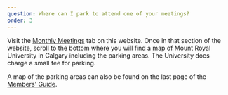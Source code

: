 ```yaml
---
question: Where can I park to attend one of your meetings?
order: 3
---
```


<p>
  Visit the <a href="/events/monthlymeetings">Monthly Meetings</a> tab on this website.
  Once in that section of the website, scroll to the bottom where you
  will find a map of Mount Royal University in Calgary including the
  parking areas. The University does charge a small fee for parking.
</p>
<p>
  A map of the parking areas can also be found on the last page of the <a href="guide3web">Members' Guide</a>.
</p>
